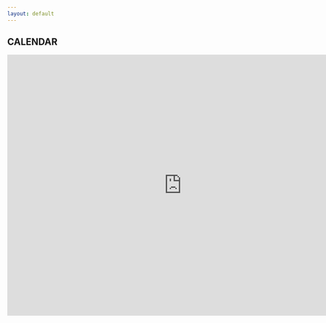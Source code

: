 ```yaml
---
layout: default
---
```


## CALENDAR

<iframe src="https://calendar.google.com/calendar/embed?showPrint=0&amp;height=600&amp;wkst=1&amp;bgcolor=%23FFFFFF&amp;src=margaretmfurr%40gmail.com&amp;color=%23333333&amp;ctz=America%2FNew_York" style="border-width:0" width="800" height="600" frameborder="0" scrolling="no"></iframe>

